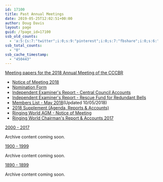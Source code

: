 ```yaml
---
id: 17100
title: Past Annual Meetings
date: 2019-05-25T12:02:51+00:00
author: Doug Davis
layout: page
guid: /?page_id=17100
ssb_old_counts:
  - 'a:5:{s:7:"twitter";i:0;s:9:"pinterest";i:0;s:7:"fbshare";i:0;s:6:"reddit";i:0;s:6:"tumblr";N;}'
ssb_total_counts:
  - "0"
ssb_cache_timestamp:
  - "450443"
---
```

[Meeting papers for the 2018 Annual Meeting of the CCCBR]()

  * <a href="https://cccbr.org.uk/wp-content/uploads/2018/11/AGM-Notice-2018-v3.pdf" target="_blank" rel="noopener noreferrer">Notice of Meeting 2018</a>
  * <a href="https://cccbr.org.uk/wp-content/uploads/2018/11/CCCBR_nomination_form_template_2018.pdf" target="_blank" rel="noopener noreferrer">Nomination Form</a>
  * <a href="https://cccbr.org.uk/wp-content/uploads/2018/11/Ind-Ex-rpt-CC-accounts.pdf" target="_blank" rel="noopener noreferrer">Independent Examiner&apos;s Report - Central Council Accounts</a>
  * <a href="https://cccbr.org.uk/wp-content/uploads/2018/11/Ind-Ex-rpt-Rescue-Fund.pdf" target="_blank" rel="noopener noreferrer">Independent Examiner&apos;s Report - Rescue Fund for Redundant Bells</a>
  * <a href="https://cccbr.org.uk/wp-content/uploads/2018/11/Members-May-2018-v2.pdf" target="_blank" rel="noopener noreferrer">Members List - May 2018</a>(Updated 10/05/2018)
  * <a href="https://cccbr.org.uk/wp-content/uploads/2018/11/cc2018.pdf" target="_blank" rel="noopener noreferrer">2018 Supplement (Agenda, Reports & Accounts)</a>
  * <a href="https://cccbr.org.uk/wp-content/uploads/2018/11/RW-Notice-of-Meeting-2018.pdf" target="_blank" rel="noopener noreferrer">Ringing World AGM - Notice of Meeting</a>
  * <a href="https://cccbr.org.uk/wp-content/uploads/2018/11/RW-AGM-Minutes-29-May-17.pdf" target="_blank" rel="noopener noreferrer">Ringing World Chairman&apos;s Report & Accounts 2017</a>

[2000 - 2017]()

Archive content coming soon.

[1900 - 1999]()

Archive content coming soon.

[1890 - 1899]()

Archive content coming soon.
